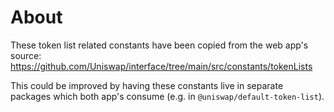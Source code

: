 # About

These token list related constants have been copied from the web app's source:
https://github.com/Uniswap/interface/tree/main/src/constants/tokenLists

This could be improved by having these constants live in separate packages which both app's consume (e.g. in `@uniswap/default-token-list`).
